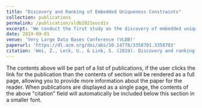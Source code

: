 ```yaml
---
title: "Discovery and Ranking of Embedded Uniqueness Constraints"
collection: publications
permalink: /publication/vldb2021eucdis
excerpt: 'We conduct the first study on the discovery of embedded uniqueness constraints (eUCs). These constraints represents unique column combinations embedded in complete fragments of incomplete data. We showcase their implementation as filtered indexes, and their application in integrity management and query optimization. We show that the decision variant of discovering a minimal eUC is NP-complete and W[2]-complete. We characterize the maximum possible solution size, and show which families of eUCs attain that size.'
date: 2019-09-01
venue: 'Very Large Data Bases Conference (VLDB)'
paperurl: 'https://dl.acm.org/doi/abs/10.14778/3358701.3358703'
citation: 'Wei, Z., Leck, U., & Link, S. (2019). Discovery and ranking of embedded uniqueness constraints. Proceedings of the VLDB Endowment, 12(13), 2339-2352.'
---
```


The contents above will be part of a list of publications, if the user clicks the link for the publication than the contents of section will be rendered as a full page, allowing you to provide more information about the paper for the reader. When publications are displayed as a single page, the contents of the above "citation" field will automatically be included below this section in a smaller font.
